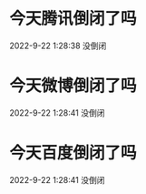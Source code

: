 # 今天腾讯倒闭了吗

2022-9-22 1:28:38 没倒闭

# 今天微博倒闭了吗

2022-9-22 1:28:41 没倒闭

# 今天百度倒闭了吗

2022-9-22 1:28:41 没倒闭

